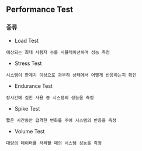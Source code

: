 ## Performance Test

### 종류
- Load Test
```
예상되는 최대 사용자 수를 시뮬레이션하며 성능 측정
```
- Stress Test
```
시스템이 한계치 이상으로 과부하 상태에서 어떻게 반응하는지 확인
```
- Endurance Test
```
장시간에 걸친 사용 중 시스템의 성능을 측정
```
- Spike Test
```
짧은 시간동안 급격한 변화를 주어 시스템의 반응을 측정
```
- Volume Test
```
대량의 데이터를 처리할 때의 시스템 성능을 측정
```
